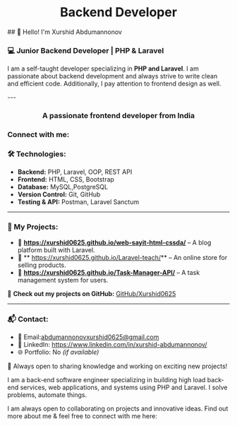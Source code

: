 <h1 align="center">Backend Developer</h1>
## 👋 Hello! I'm Xurshid Abdumannonov

### 💻 Junior Backend Developer | PHP & Laravel

I am a self-taught developer specializing in **PHP and Laravel**. I am passionate about backend development and always strive to write clean and efficient code. Additionally, I pay attention to frontend design as well.

---<h3 align="center">A passionate frontend developer from India</h3>

<h3 align="left">Connect with me:</h3>
<p align="left">
</p>

### 🛠 Technologies:
- **Backend:** PHP, Laravel, OOP, REST API
- **Frontend:** HTML, CSS, Bootstrap
- **Database:** MySQL,PostgreSQL
- **Version Control:** Git, GitHub
- **Testing & API:** Postman, Laravel Sanctum

---

### 📌 My Projects:
- 🚀 **https://xurshid0625.github.io/web-sayit-html-cssda/** – A blog platform built with Laravel.
- 🛒 ** https://xurshid0625.github.io/Laravel-teach/** – An online store for selling products.
- 📂 **https://xurshid0625.github.io/Task-Manager-API/** – A task management system for users.

🔗 **Check out my projects on GitHub:** [GitHub/Xurshid0625](https://github.com/Xurshid0625)

---

### 📬 Contact:
- 📧 Email:abdumannonovxurshid0625@gmail.com
- 💼 LinkedIn: https://www.linkedin.com/in/xurshid-abdumannonov/
- 🌐 Portfolio: No *(if available)*

🚀 Always open to sharing knowledge and working on exciting new projects!


I am a back-end software engineer specializing in building high load back-end services, web applications, and systems using PHP and Laravel. I solve problems, automate things. <br>

I am always open to collaborating on projects and innovative ideas.  Find out more about me & feel free to connect with me here:

